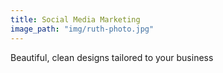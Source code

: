 ```yaml
---
title: Social Media Marketing
image_path: "img/ruth-photo.jpg"
---
```


Beautiful, clean designs tailored to your business